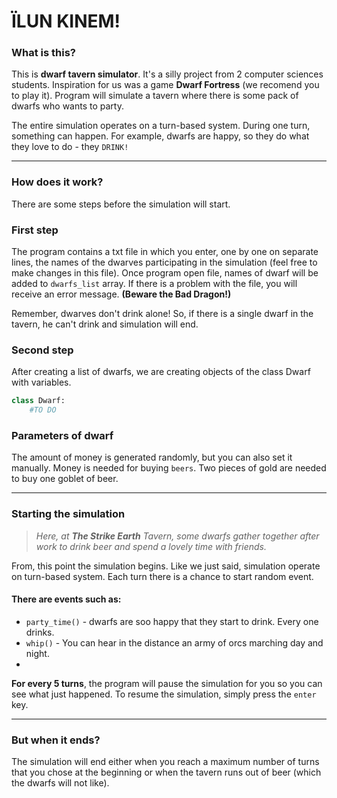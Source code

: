# ÏLUN KINEM!

### What is this?

This is **dwarf tavern simulator**. It's a silly project from 2 computer sciences students. Inspiration for us was a game **Dwarf Fortress** (we recomend you to play it).
Program will simulate a tavern where there is some pack of dwarfs who wants to party. 

The entire simulation operates on a turn-based system.
During one turn, something can happen. For example, dwarfs are happy, so they do what they love to do - they `DRINK!`

---
### How does it work?
There are some steps before the simulation will start.

###  First step
The program contains a txt file in which you enter, one by one on separate lines, the names of the dwarves participating in the simulation (feel free to make changes in this file). Once program open file, names of dwarf will be added to `dwarfs_list` array.
If there is a problem with the file, you will receive an error message. **(Beware the Bad Dragon!)**

Remember, dwarves don't drink alone! So, if there is a single dwarf in the tavern, he can't drink and simulation will end.

### Second step
After creating a list of dwarfs, we are creating objects of the class Dwarf with variables.

```python
class Dwarf:
    #TO DO
```
### Parameters of dwarf

The amount of money is generated randomly, but you can also set it manually. Money is needed for buying `beers`. Two pieces of gold are needed to buy one goblet of beer.

---
### Starting the simulation

>*Here, at **The Strike Earth** Tavern, some dwarfs gather together after work to drink beer and spend a lovely time with friends.*

From, this point the simulation begins. Like we just said, simulation operate on turn-based system.
Each turn there is a chance to start random event.

#### There are events such as:
- `party_time()` - dwarfs are soo happy that they start to drink. Every one drinks. 
- `whip()` - You can hear in the distance an army of orcs marching day and night. 
- 

**For every 5 turns**, the program will pause the simulation for you so you can see what just happened. To resume the simulation, simply press the `enter` key.

---
### But when it ends?
The simulation will end either when you reach a maximum number of turns that you chose at the beginning or when the tavern runs out of beer (which the dwarfs will not like).
